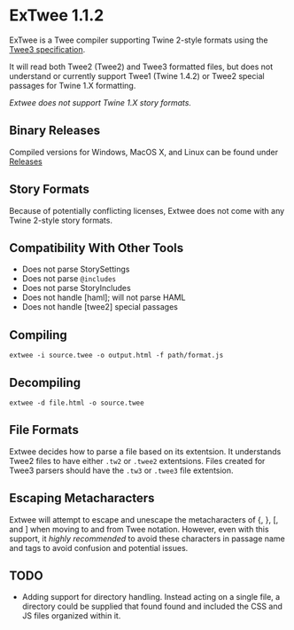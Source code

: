 # ExTwee 1.1.2

ExTwee is a Twee compiler supporting Twine 2-style formats using the [Twee3 specification](https://github.com/iftechfoundation/twine-specs/blob/master/twee-3-specification.md).

It will read both Twee2 (Twee2) and Twee3 formatted files, but does not understand or currently support Twee1 (Twine 1.4.2) or Twee2 special passages for Twine 1.X formatting.

*Extwee does not support Twine 1.X story formats.*

## Binary Releases

Compiled versions for Windows, MacOS X, and Linux can be found under [Releases](https://github.com/videlais/extwee/releases)

## Story Formats

Because of potentially conflicting licenses, Extwee does not come with any Twine 2-style story formats.

## Compatibility With Other Tools

* Does not parse StorySettings
* Does not parse ```@includes```
* Does not parse StoryIncludes
* Does not handle [haml]; will not parse HAML
* Does not handle [twee2] special passages

## Compiling

```extwee -i source.twee -o output.html -f path/format.js```

## Decompiling

```extwee -d file.html -o source.twee ```

## File Formats

Extwee decides how to parse a file based on its extentsion. It understands Twee2 files to have either ```.tw2``` or ```.twee2``` extentsions. Files created for Twee3 parsers should have the ```.tw3``` or ```.twee3``` file extentsion.

## Escaping Metacharacters

Extwee will attempt to escape and unescape the metacharacters of {, }, [, and ] when moving to and from Twee notation. However, even with this support, it *highly recommended* to avoid these characters in passage name and tags to avoid confusion and potential issues.

## TODO

* Adding support for directory handling. Instead acting on a single file, a directory could be supplied that found found and included the CSS and JS files organized within it.
